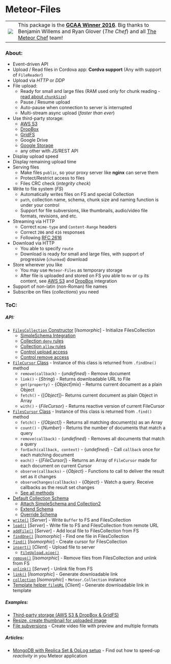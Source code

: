 Meteor-Files
========

<table>
  <tbody>
    <tr>
      <td>
        <a href="https://themeteorchef.com/blog/giant-cotton-apron-awards-show"><img src="https://s3.amazonaws.com/tmc-post-content/gcaa-2016-winner-badge.svg"></a>
      </td>
      <td>
        This package is the <strong><a href="https://themeteorchef.com/blog/giant-cotton-apron-awards-show" target="_blank">GCAA Winner 2016</a></strong>. Big thanks to Benjamin Willems and Ryan Glover (<em>The Chef</em>) and all <a href="https://themeteorchef.com" target="_blank">The Meteor Chef</a> team!
      </td>
    </tr>
  </tbody>
</table>


### About:
 - Event-driven API
 - Upload / Read files in Cordova app: __Cordva support__ (Any with support of `FileReader`)
 - Upload via *HTTP* or *DDP*
 - File upload:
    * Ready for small and large files (RAM used only for chunk reading - [read about `chunkSize`](https://github.com/VeliovGroup/Meteor-Files/wiki/Insert-(Upload)))
    * Pause / Resume upload
    * Auto-pause when connection to server is interrupted
    * Multi-stream async upload (*faster than ever*)
 - Use third-party storage:
    * [AWS S3](https://github.com/VeliovGroup/Meteor-Files/wiki/AWS-S3-Integration)
    * [DropBox](https://github.com/VeliovGroup/Meteor-Files/wiki/DropBox-Integration)
    * [GridFS](https://github.com/VeliovGroup/Meteor-Files/wiki/GridFS-Integration)
    * Google Drive
    * [Google Storage](https://github.com/VeliovGroup/Meteor-Files/wiki/Google-Cloud-Storage-Integration)
    * any other with JS/REST API
 - Display upload speed
 - Display remaining upload time
 - Serving files
    * Make files `public`, so your proxy server like __nginx__ can serve them
    * Protect/Restrict access to files
    * Files CRC check (*integrity check*)
 - Write to file system (*FS*)
    * Automatically writes files on FS and special Collection
    * `path`, collection name, schema, chunk size and naming function is under your control
    * Support for file subversions, like thumbnails, audio/video file formats, revisions, and etc.
 - Streaming via HTTP
    * Correct `mime-type` and `Content-Range` headers
    * Correct `206` and `416` responses
    * Following [RFC 2616](https://tools.ietf.org/html/rfc2616)
 - Download via HTTP
    * You able to specify `route`
    * Download is ready for small and large files, with support of progressive (`chunked`) download
 - Store wherever you like
    * You may use `Meteor-Files` as temporary storage
    * After file is uploaded and stored on FS you able to `mv` or `cp` its content, see [AWS S3](https://github.com/VeliovGroup/Meteor-Files/wiki/AWS-S3-Integration) and [DropBox](https://github.com/VeliovGroup/Meteor-Files/wiki/Third-party-storage) integration
 - Support of non-latin (non-Roman) file names
 - Subscribe on files (*collections*) you need

### ToC:
##### API:
 - [`FilesCollection` Constructor](https://github.com/VeliovGroup/Meteor-Files/wiki/Constructor) [*Isomorphic*] - Initialize FilesCollection
   * [SimpleSchema Integration](https://github.com/VeliovGroup/Meteor-Files/wiki/Constructor#attach-schema-isomorphic)
   * [Collection `deny` rules](https://github.com/VeliovGroup/Meteor-Files/wiki/Constructor#deny-collection-interaction-on-client-server)
   * [Collection `allow` rules](https://github.com/VeliovGroup/Meteor-Files/wiki/Constructor#allow-collection-interaction-on-client-server)
   * [Control upload access](https://github.com/VeliovGroup/Meteor-Files/wiki/Constructor#use-onbeforeupload-to-avoid-unauthorized-upload)
   * [Control remove access](https://github.com/VeliovGroup/Meteor-Files/wiki/Constructor#use-onbeforeremove-to-avoid-unauthorized-remove)
 - [`FileCursor` Class](https://github.com/VeliovGroup/Meteor-Files/wiki/FileCursor) - Instance of this class is returned from `.findOne()` method
   * `remove(callback)` - {*undefined*} - Remove document
   * `link()` - {*String*} - Returns downloadable URL to File
   * `get(property)` - {*Object*|*mix*} - Returns current document as a plain Object
   * `fetch()` - {[*Object*]}- Returns current document as plain Object in Array
   * `with()` - {*FileCursor*} - Returns reactive version of current FileCursor
 - [`FilesCursor` Class](https://github.com/VeliovGroup/Meteor-Files/wiki/FilesCursor) - Instance of this class is returned from `.find()` method
   * `fetch()` - {*[Object]*} - Returns all matching document(s) as an Array
   * `count()` - {*Number*} - Returns the number of documents that match a query
   * `remove(callback)` - {*undefined*} - Removes all documents that match a query
   * `forEach(callback, context)` - {*undefined*} - Call `callback` once for each matching document
   * `each()` - {*[FileCursor]*} - Returns an Array of `FileCursor` made for each document on current Cursor
   * `observe(callbacks)` - {*Object*} - Functions to call to deliver the result set as it changes
   * `observeChanges(callbacks)` - {*Object*} - Watch a query. Receive callbacks as the result set changes
   * [See all methods](https://github.com/VeliovGroup/Meteor-Files/wiki/FilesCursor)
 - [Default Collection Schema](https://github.com/VeliovGroup/Meteor-Files/wiki/Schema)
   * [Attach SimpleSchema and Collection2](https://github.com/VeliovGroup/Meteor-Files/wiki/Schema#attach-schema-recommended)
   * [Extend Schema](https://github.com/VeliovGroup/Meteor-Files/wiki/Schema#extend-default-schema)
   * [Override Schema](https://github.com/VeliovGroup/Meteor-Files/wiki/Schema#pass-your-own-schema-not-recommended)
 - [`write()`](https://github.com/VeliovGroup/Meteor-Files/wiki/Write) [*Server*] - Write `Buffer` to FS and FilesCollection
 - [`load()`](https://github.com/VeliovGroup/Meteor-Files/wiki/Load) [*Server*] - Write file to FS and FilesCollection from remote URL
 - [`addFile()`](https://github.com/VeliovGroup/Meteor-Files/wiki/addFile) [*Server*] - Add local file to FilesCollection from FS
 - [`findOne()`](https://github.com/VeliovGroup/Meteor-Files/wiki/findOne) [*Isomorphic*] - Find one file in FilesCollection
 - [`find()`](https://github.com/VeliovGroup/Meteor-Files/wiki/find) [*Isomorphic*] - Create cursor for FilesCollection
 - [`insert()`](https://github.com/VeliovGroup/Meteor-Files/wiki/Insert-(Upload)) [*Client*] - Upload file to server
   * [`FileUpload.pipe()`](https://github.com/VeliovGroup/Meteor-Files/wiki/Insert-(Upload)#piping)
 - [`remove()`](https://github.com/VeliovGroup/Meteor-Files/wiki/remove) [*Isomorphic*] - Remove files from FilesCollection and unlink from FS
 - [`unlink()`](https://github.com/VeliovGroup/Meteor-Files/wiki/unlink) [*Server*] - Unlink file from FS
 - [`link()`](https://github.com/VeliovGroup/Meteor-Files/wiki/link) [*Isomorphic*] - Generate downloadable link
 - [`collection`](https://github.com/VeliovGroup/Meteor-Files/wiki/collection) [*Isomorphic*] - `Meteor.Collection` instance
 - [Template helper `fileURL`](https://github.com/VeliovGroup/Meteor-Files/wiki/Template-Helper) [*Client*] - Generate downloadable link in template

##### Examples:
 - [Third-party storage (AWS S3 & DropBox & GridFS)](https://github.com/VeliovGroup/Meteor-Files/wiki/Third-party-storage)
 - [Resize, create thumbnail for uploaded image](https://github.com/VeliovGroup/Meteor-Files/blob/master/demo/server/image-processing.coffee)
 - [File subversions](https://github.com/VeliovGroup/Meteor-Files/wiki/Create-and-Manage-Subversions) - Create video file with preview and multiple formats

##### Articles:
 - [MongoDB with Replica Set & OpLog setup](https://veliovgroup.com/article/2qsjtNf8NSB9XxZDh/mongodb-replica-set-with-oplog) - Find out how to speed-up *reactivity* in you Meteor application
